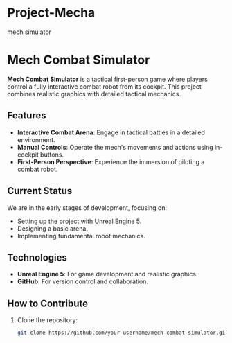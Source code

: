 # Project-Mecha
mech simulator
# Mech Combat Simulator

**Mech Combat Simulator** is a tactical first-person game where players control a fully interactive combat robot from its cockpit. This project combines realistic graphics with detailed tactical mechanics.

## Features
- **Interactive Combat Arena**: Engage in tactical battles in a detailed environment.
- **Manual Controls**: Operate the mech's movements and actions using in-cockpit buttons.
- **First-Person Perspective**: Experience the immersion of piloting a combat robot.

## Current Status
We are in the early stages of development, focusing on:
- Setting up the project with Unreal Engine 5.
- Designing a basic arena.
- Implementing fundamental robot mechanics.

## Technologies
- **Unreal Engine 5**: For game development and realistic graphics.
- **GitHub**: For version control and collaboration.

## How to Contribute
1. Clone the repository:
   ```bash
   git clone https://github.com/your-username/mech-combat-simulator.git

